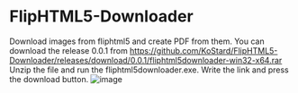 # FlipHTML5-Downloader
Download images from fliphtml5 and create PDF from them.
You can download the release 0.0.1 from https://github.com/KoStard/FlipHTML5-Downloader/releases/download/0.0.1/fliphtml5downloader-win32-x64.rar
Unzip the file and run the fliphtml5downloader.exe.
Write the link and press the download button.
![image](https://user-images.githubusercontent.com/30292877/44948024-5b172080-ae27-11e8-8d97-60098056bf66.png)
